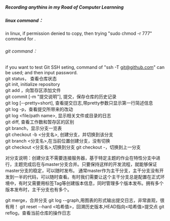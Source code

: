 ##### Recording anythins in my Road of Computer Learnning 
##### linux command：
  in linux, if permission denied to copy, then trying "sudo chmod -r 777" command for <target directory>.
  
###### git command：
  if you want to test Git SSH seting, command of "ssh -T git@github.com" can be used; and then input password.  
  git status， 查看仓库状态  
  git init, initialize repository  
  git add <filename>，向暂存区添加文件  
  git commit [-m "提交说明"], 提交，保存仓库的历史记录  
  git log [--pretty=short], 查看提交日志,带pretty参数只显示第一行简述信息  
  git log -p，查看提交所带来的改动  
  git log <file/path name>, 显示相关文件或目录的日志  
  git diff, 查看工作数和暂存区的区别  
  git branch，显示分支一览表  
  git checkout -b <分支名>, 创建分支，并切换到该分支  
  git branch <分支名>,在当前位置创建分支，没有切换  
  git checkout <分支名>,切换到分支 
  git checkout -，切换到上一分支  
  
  对分支说明：创建分支不需要连接服务器，基于特定主题的作业在特性分支中进行，主题完成后在与master分支合并。只要保持这样的开发流程，就能够保证master分支的稳定，可以随时发布。
  通常master作为主干分支，主干分支没有开发到一半的代码，可以随时查看。有时我们需要让这个主干分支总是配置在正式环境中，有时又需要用标签Tag等创建版本信息，同时管理多个版本发布。拥有多个版本发布时，主干分支也有多个。
  
  git merge，合并分支
  git log --graph,用图表的形式输出提交日志，非常直观，很有用！
  git reset --hard <哈希值>，回溯历史版本,HEAD指向<哈希值>提交点
  git reflog，查看当前仓库的操作日志
  
